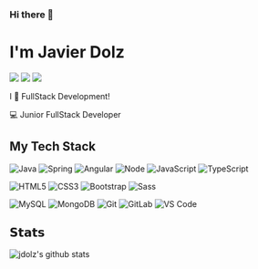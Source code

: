### Hi there 👋
# I'm Javier Dolz
[![](https://img.shields.io/twitter/url?label=@jdolz&logo=github&style=social&url=https%3A%2F%2Fwww.github.com%2Fjdolz)](https://github.com/jdolz)
[![](https://img.shields.io/twitter/url?label=Email&logo=gmail&style=social&url=http%3A%2F%2Fmailto%3Aj.dolz6549%40gmail.com)](mailto:j.dolz6549@gmail.com)
[![](https://img.shields.io/twitter/url?label=LinkedIn&logo=linkedin&style=social&url=https%3A%2F%2Fwww.linkedin.com%2Fin%2Fjdolzm)](https://linkedin.com/in/jdolzm)

I :call_me_hand: FullStack Development!

:computer: Junior FullStack Developer

## My Tech Stack

![Java](https://img.shields.io/badge/-Java-%23F7DF1C?style=flat-square&logo=java&logoColor=ffffff&labelColor=e32c2d&color=e32c2d)
![Spring](https://img.shields.io/badge/-Spring-%23F7DF1C?style=flat-square&logo=spring&logoColor=ffffff&labelColor=6aad3d&color=6aad3d)
![Angular](https://img.shields.io/badge/-Angular-%23282C34?style=flat-square&logo=angular&logoColor=ffffff&labelColor=B52E31&color=B52E31)
![Node](https://img.shields.io/badge/-Node.js-%23282C34?style=flat-square&logo=nodedotjs&logoColor=ffffff&labelColor=7cb700&color=7cb700)
![JavaScript](https://img.shields.io/badge/-JavaScript-%23F7DF1C?style=flat-square&logo=javascript&logoColor=000000&labelColor=%23F7DF1C&color=%23FFCE5A)
![TypeScript](https://img.shields.io/badge/-TypeScript-007ACC?style=flat-square&logo=typescript&logoColor=white)

![HTML5](https://img.shields.io/badge/-HTML5-%23E44D27?style=flat-square&logo=html5&logoColor=ffffff)
![CSS3](https://img.shields.io/badge/-CSS3-%231572B6?style=flat-square&logo=css3)
![Bootstrap](https://img.shields.io/badge/-Bootstrap-%231572B6?style=flat-square&logo=bootstrap&logoColor=ffffff&labelColor=8431f6&color=8431f6)
![Sass](https://img.shields.io/badge/-Sass-%23CC6699?style=flat-square&logo=sass&logoColor=ffffff)

![MySQL](https://img.shields.io/badge/-MySQL-%231572B6?style=flat-square&logo=mysql&logoColor=ffffff&labelColor=2374af&color=2374af)
![MongoDB](https://img.shields.io/badge/-mongoDB-%231572B6?style=flat-square&logo=mongodb&labelColor=f1f1f1&color=f1f1f1)
![Git](https://img.shields.io/badge/-Git-%23F05032?style=flat-square&logo=git&logoColor=%23ffffff)
![GitLab](https://img.shields.io/badge/-GitLab-FCA121?style=flat-square&logo=gitlab)
![VS Code](https://img.shields.io/badge/-VSCode-%23007ACC?style=flat-square&logo=visual-studio-code)

## 𝗦𝘁𝗮𝘁𝘀

![jdolz's github stats](https://github-readme-stats.vercel.app/api?username=jdolz&show_icons=true)
